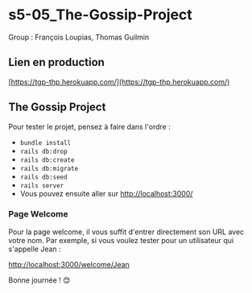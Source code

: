 # s5-05_The-Gossip-Project

Group : François Loupias, Thomas Guilmin  

## Lien en production

[https://tgp-thp.herokuapp.com/](https://tgp-thp.herokuapp.com/)  

## The Gossip Project

Pour tester le projet, pensez à faire dans l'ordre :
* `bundle install`
* `rails db:drop`
* `rails db:create`
* `rails db:migrate`
* `rails db:seed`
* `rails server`
* Vous pouvez ensuite aller sur [http://localhost:3000/](http://localhost:3000/)

### Page Welcome
Pour la page welcome, il vous suffit d'entrer directement son URL avec votre nom. Par exemple, si vous voulez tester pour un utilisateur qui s'appelle Jean :  

[http://localhost:3000/welcome/Jean](http://localhost:3000/welcome/Jean)

Bonne journée ! 😊
